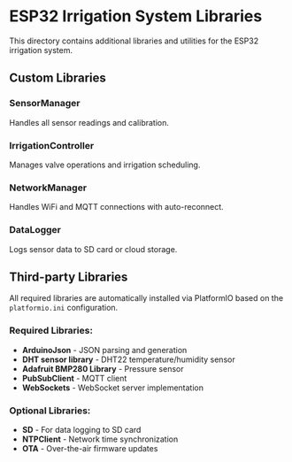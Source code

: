 # ESP32 Irrigation System Libraries

This directory contains additional libraries and utilities for the ESP32 irrigation system.

## Custom Libraries

### SensorManager
Handles all sensor readings and calibration.

### IrrigationController
Manages valve operations and irrigation scheduling.

### NetworkManager
Handles WiFi and MQTT connections with auto-reconnect.

### DataLogger
Logs sensor data to SD card or cloud storage.

## Third-party Libraries

All required libraries are automatically installed via PlatformIO based on the `platformio.ini` configuration.

### Required Libraries:
- **ArduinoJson** - JSON parsing and generation
- **DHT sensor library** - DHT22 temperature/humidity sensor
- **Adafruit BMP280 Library** - Pressure sensor
- **PubSubClient** - MQTT client
- **WebSockets** - WebSocket server implementation

### Optional Libraries:
- **SD** - For data logging to SD card
- **NTPClient** - Network time synchronization
- **OTA** - Over-the-air firmware updates